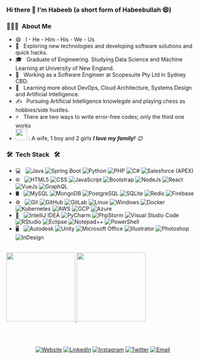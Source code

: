 ### Hi there 👋 I'm Habeeb (a short form of Habeebullah 😄)

<h3> 👨🏻‍💻 &nbsp;About Me </h3>

- 😄 &nbsp; I - He - Him - His - We - Us
- 🤔 &nbsp; Exploring new technologies and developing software solutions and quick hacks.
- 🎓 &nbsp; Graduate of Engineering. Studying Data Science and Machine Learning at University of New England.
- 💼 &nbsp; Working as a Software Engineer at Scopesuite Pty Ltd in Sydney CBD.
- 🌱 &nbsp; Learning more about DevOps, Cloud Architecture, Systems Design and Artificial Intelligence.
- ✍️ &nbsp; Pursuing Artificial Intelligence knowlegde and playing chess as hobbies/side hustles.
- ⚡ &nbsp; There are two ways to write error-free codes; only the third one works
- <img src="https://media.giphy.com/media/LnQjpWaON8nhr21vNW/giphy.gif" width="30"> : A wife, 1 boy and 2 girls <em><b>I love my family!</b> 😊</em>

<h3> 🛠 &nbsp;Tech Stack &nbsp; 🛠</h3>

- 💻 &nbsp;
  ![Java](https://img.shields.io/badge/-Java-333333?style=flat&logo=Java)
  ![Spring Boot](https://img.shields.io/badge/-Spring%20Boot-333333?style=flat&logo=Spring)
  ![Python](https://img.shields.io/badge/-Python-333333?style=flat&logo=python)
  ![PHP](https://img.shields.io/badge/-PHP-333333?style=flat&logo=PHP&logoColor=777BB4)
  ![C#](https://img.shields.io/badge/-C#-333333?style=flat&logo=C-Sharp&logoColor=00599C)
  ![Salesforce (APEX)](https://img.shields.io/badge/-APEX-333333?style=flat&logo=Salesforce&logoColor=276DC3)
- 🌐 &nbsp;
  ![HTML5](https://img.shields.io/badge/-HTML5-333333?style=flat&logo=HTML5)
  ![CSS](https://img.shields.io/badge/-CSS-333333?style=flat&logo=CSS3&logoColor=1572B6)
  ![JavaScript](https://img.shields.io/badge/-JavaScript-333333?style=flat&logo=javascript)
  ![Bootstrap](https://img.shields.io/badge/-Bootstrap-333333?style=flat&logo=bootstrap&logoColor=563D7C)
  ![NodeJs](https://img.shields.io/badge/-NodeJs-333333?style=flat&logo=node.js)
  ![React](https://img.shields.io/badge/-React-333333?style=flat&logo=react)
  ![VueJs](https://img.shields.io/badge/-VueJs-333333?style=flat&logo=Vue.js) 
  ![GraphQL](https://img.shields.io/badge/-GraphQL-333333?style=flat&logo=GraphQL&logoColor=E10098)
- 🛢 &nbsp;
  ![MySQL](https://img.shields.io/badge/-MySQL-333333?style=flat&logo=mysql)
  ![MongoDB](https://img.shields.io/badge/-MongoDB-333333?style=flat&logo=mongodb)
  ![PostgreSQL](https://img.shields.io/badge/-PostgreSQL-333333?style=flat&logo=PostgreSQL&logoColor=336791)
  ![SQLite](https://img.shields.io/badge/-SQLite-333333?style=flat&logo=SQLite&logoColor=003B57)
  ![Redis](https://img.shields.io/badge/-Redis-333333?style=flat&logo=Redis)
  ![Firebase](https://img.shields.io/badge/-Firebase-333333?style=flat&logo=Firebase)
- ⚙️ &nbsp;
  ![Git](https://img.shields.io/badge/-Git-333333?style=flat&logo=git)
  ![GitHub](https://img.shields.io/badge/-GitHub-333333?style=flat&logo=github)
  ![GitLab](https://img.shields.io/badge/-GitLab-333333?style=flat&logo=GitLab&logoColor=FCA121)
  ![Linux](https://img.shields.io/badge/-Linux-333333?style=flat&logo=Linux)
  ![Windows](https://img.shields.io/badge/-Windows-333333?style=flat&logo=Windows&logoColor=0078D6)
  ![Docker](https://img.shields.io/badge/-Docker-333333?style=flat&logo=Docker)
  ![Kubernetes](https://img.shields.io/badge/-Kubernetes-333333?style=flat&logo=Kubernetes)
  ![AWS](https://img.shields.io/badge/-AWS-333333?style=flat&logo=Amazon-AWS)
  ![GCP](https://img.shields.io/badge/-GCP-333333?style=flat&logo=Google-Cloud)
  ![Azure](https://img.shields.io/badge/-Azure-333333?style=flat&logo=Microsoft-Azure)
- 🔧 &nbsp;
  ![IntelliJ IDEA](https://img.shields.io/badge/-IntelliJ%20IDEA-444444?style=flat&logo=IntelliJ-IDEA&logoColor=000000)
  ![PyCharm](https://img.shields.io/badge/-PyCharm-333333?style=flat&logo=PyCharm&logoColor=000000)
  ![PhpStorm](https://img.shields.io/badge/-PhpStorm-333333?style=flat&logo=PhpStorm&logoColor=000000)
  ![Visual Studio Code](https://img.shields.io/badge/-Visual%20Studio%20Code-333333?style=flat&logo=visual-studio-code&logoColor=007ACC)
  ![RStudio](https://img.shields.io/badge/-RStudio-333333?style=flat&logo=rstudio)
  ![Eclipse](https://img.shields.io/badge/-Eclipse-333333?style=flat&logo=eclipse-ide)
  ![Notepad++](https://img.shields.io/badge/-Notepad++-333333?style=flat&logo=Notepad%2B%2B&logoColor=90E59A)
  ![PowerShell](https://img.shields.io/badge/-PowerShell-333333?style=flat&logo=PowerShell&logoColor=5391FE)
- 🖥 &nbsp;
  ![Autodesk](https://img.shields.io/badge/-Autodesk-333333?style=flat&logo=Autodesk)
  ![Unity](https://img.shields.io/badge/-Unity-333333?style=flat&logo=Unity&logoColor=000000)
  ![Microsoft Office](https://img.shields.io/badge/-Microsoft%20Office-333333?style=flat&logo=Microsoft-Office&logoColor=D83B01)
  ![Illustrator](https://img.shields.io/badge/-Illustrator-333333?style=flat&logo=adobe-illustrator)
  ![Photoshop](https://img.shields.io/badge/-Photoshop-333333?style=flat&logo=adobe-photoshop)
  ![InDesign](https://img.shields.io/badge/-InDesign-333333?style=flat&logo=adobe-indesign)

<br/>

<a href="https://github.com/HabeebCycle">
  <img height="180em" src="https://github-readme-stats.vercel.app/api?username=HabeebCycle&theme=buefy&show_icons=true" />
  <img height="180em" src="https://github-readme-stats.vercel.app/api/top-langs/?username=HabeebCycle&theme=buefy&layout=compact" />
</a>

<br/><br/>

<p align="center">
<a href="https://www.habeebcycle.com/"><img alt="Website" src="https://img.shields.io/badge/Website-www.habeebcycle.com-blue?style=flat-square&logo=google-chrome"></a>
<a href="https://www.linkedin.com/in/habeeb-okunade-229ba3144/"><img alt="LinkedIn" src="https://img.shields.io/badge/LinkedIn-Habeeb%20Okunade-blue?style=flat-square&logo=linkedin"></a>
<a href="https://www.instagram.com/habeebcycle/"><img alt="Instagram" src="https://img.shields.io/badge/Instagram-@HabeebCycle-blue?style=flat-square&logo=instagram"></a>
<a href="https://www.twitter.com/habeebcycle/"><img alt="Twitter" src="https://img.shields.io/badge/Twitter-@HabeebCycle-blue?style=flat-square&logo=twitter"></a>
<a href="mailto:habeeb.okunade@yahoo.com"><img alt="Email" src="https://img.shields.io/badge/Email-habeeb.okunade@yahoo.com-blue?style=flat-square&logo=yahoo"></a>
</p>
